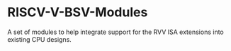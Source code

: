 # RISCV-V-BSV-Modules
A set of modules to help integrate support for the RVV ISA extensions into existing CPU designs.
